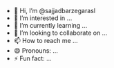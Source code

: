 - 👋 Hi, I’m @sajjadbarzegarasl
- 👀 I’m interested in ...
- 🌱 I’m currently learning ...
- 💞️ I’m looking to collaborate on ...
- 📫 How to reach me ...
- 😄 Pronouns: ...
- ⚡ Fun fact: ...

<!---
sajjadbarzegarasl/sajjadbarzegarasl is a ✨ special ✨ repository because its `README.md` (this file) appears on your GitHub profile.
You can click the Preview link to take a look at your changes.
--->
